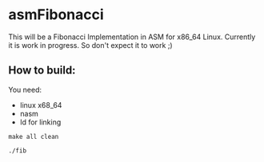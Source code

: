 # asmFibonacci

This will be a Fibonacci Implementation in ASM for x86_64 Linux. Currently it is work in progress. So don't expect it to work ;)

## How to build:
You need:
*  linux x68_64
*  nasm
*  ld for linking


`make all clean`
 
`./fib`

